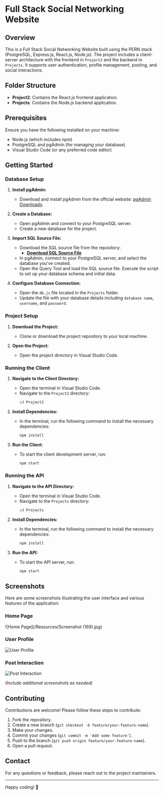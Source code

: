 # Full Stack Social Networking Website

## Overview
This is a Full Stack Social Networking Website built using the PERN stack (PostgreSQL, Express.js, React.js, Node.js). The project includes a client-server architecture with the frontend in `Project2` and the backend in `Projects`. It supports user authentication, profile management, posting, and social interactions.

## Folder Structure
- **Project2**: Contains the React.js frontend application.
- **Projects**: Contains the Node.js backend application.

## Prerequisites
Ensure you have the following installed on your machine:
- Node.js (which includes npm)
- PostgreSQL and pgAdmin (for managing your database)
- Visual Studio Code (or any preferred code editor)

## Getting Started

### Database Setup

1. **Install pgAdmin:**
   - Download and install pgAdmin from the official website: [pgAdmin Downloads](https://www.pgadmin.org/download/).

2. **Create a Database:**
   - Open pgAdmin and connect to your PostgreSQL server.
   - Create a new database for the project.

3. **Import SQL Source File:**
   - Download the SQL source file from the repository:
     - **[Download SQL Source File](sql/schema.sql)**
   - In pgAdmin, connect to your PostgreSQL server, and select the database you've created.
   - Open the Query Tool and load the SQL source file. Execute the script to set up your database schema and initial data.

4. **Configure Database Connection:**
   - Open the `db.js` file located in the `Projects` folder.
   - Update the file with your database details including `database name`, `username`, and `password`.

### Project Setup

1. **Download the Project:**
   - Clone or download the project repository to your local machine.

2. **Open the Project:**
   - Open the project directory in Visual Studio Code.

### Running the Client

1. **Navigate to the Client Directory:**
   - Open the terminal in Visual Studio Code.
   - Navigate to the `Project2` directory:
     ```bash
     cd Project2
     ```

2. **Install Dependencies:**
   - In the terminal, run the following command to install the necessary dependencies:
     ```bash
     npm install
     ```

3. **Run the Client:**
   - To start the client development server, run:
     ```bash
     npm start
     ```

### Running the API

1. **Navigate to the API Directory:**
   - Open the terminal in Visual Studio Code.
   - Navigate to the `Projects` directory:
     ```bash
     cd Projects
     ```

2. **Install Dependencies:**
   - In the terminal, run the following command to install the necessary dependencies:
     ```bash
     npm install
     ```

3. **Run the API:**
   - To start the API server, run:
     ```bash
     npm start
     ```

## Screenshots

Here are some screenshots illustrating the user interface and various features of the application:

### Home Page
![Home Page](/Resources/Screenshot (169).jpg)

### User Profile
![User Profile](screenshots/profile.png)

### Post Interaction
![Post Interaction](screenshots/post_interaction.png)

*(Include additional screenshots as needed)*

## Contributing

Contributions are welcome! Please follow these steps to contribute:
1. Fork the repository.
2. Create a new branch (`git checkout -b feature/your-feature-name`).
3. Make your changes.
4. Commit your changes (`git commit -m 'Add some feature'`).
5. Push to the branch (`git push origin feature/your-feature-name`).
6. Open a pull request.

## Contact

For any questions or feedback, please reach out to the project maintainers.

---

Happy coding! 🚀
